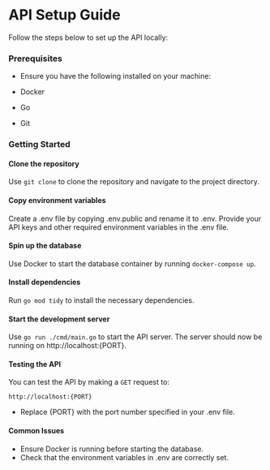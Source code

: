 # API Setup Guide
Follow the steps below to set up the API locally:

### Prerequisites
- Ensure you have the following installed on your machine:

- Docker
- Go
- Git

### Getting Started
#### Clone the repository

Use `git clone` to clone the repository and navigate to the project directory.

#### Copy environment variables

Create a .env file by copying .env.public and rename it to .env.
Provide your API keys and other required environment variables in the .env file.

#### Spin up the database

Use Docker to start the database container by running `docker-compose up`.

#### Install dependencies

Run `go mod tidy` to install the necessary dependencies.

#### Start the development server

Use `go run ./cmd/main.go` to start the API server.
The server should now be running on http://localhost:{PORT}.

#### Testing the API

You can test the API by making a `GET` request to:
```
http://localhost:{PORT}
```
- Replace {PORT} with the port number specified in your .env file.

#### Common Issues
- Ensure Docker is running before starting the database.
- Check that the environment variables in .env are correctly set.
